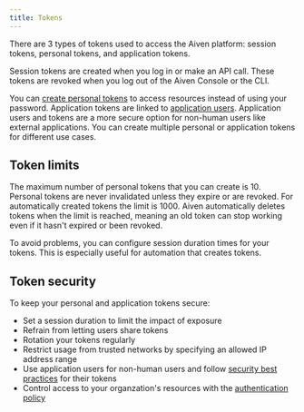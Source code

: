 ```yaml
---
title: Tokens
---
```


There are 3 types of tokens used to access the Aiven platform: session tokens, personal tokens, and application tokens.

Session tokens are created when you log in or make an API call. These tokens are revoked
when you log out of the Aiven Console or the CLI.

You can [create personal tokens](/docs/platform/howto/create_authentication_token) to
access resources instead of using your password.
Application tokens are linked to
[application users](/docs/platform/concepts/application-users). Application users and
tokens are a more secure option for non-human users like external applications. You can
create multiple personal or application tokens for different use cases.

## Token limits

The maximum number of personal tokens that you can create is 10. Personal tokens are
never invalidated unless they expire or are revoked. For automatically created tokens
the limit is 1000. Aiven automatically deletes tokens when the limit is reached,
meaning an old token can stop working even if it hasn't expired or been revoked.

To avoid problems, you can configure session duration times for your tokens.
This is especially useful for automation that creates tokens.

## Token security

To keep your personal and application tokens secure:

- Set a session duration to limit the impact of exposure
- Refrain from letting users share tokens
- Rotation your tokens regularly
- Restrict usage from trusted networks by specifying an allowed IP address range
- Use application users for non-human users and follow
  [security best practices](/docs/platform/concepts/application-users) for their tokens
- Control access to your organzation's resources with the
  [authentication policy](/docs/platform/howto/set-authentication-policies)
